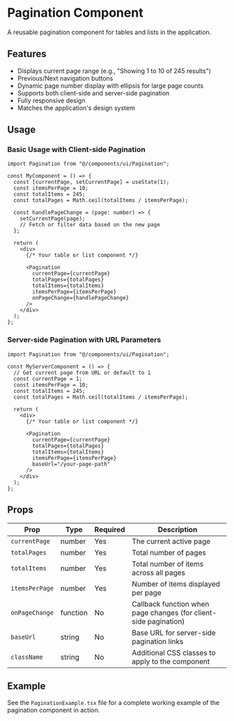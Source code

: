 # Pagination Component

A reusable pagination component for tables and lists in the application.

## Features

- Displays current page range (e.g., "Showing 1 to 10 of 245 results")
- Previous/Next navigation buttons
- Dynamic page number display with ellipsis for large page counts
- Supports both client-side and server-side pagination
- Fully responsive design
- Matches the application's design system

## Usage

### Basic Usage with Client-side Pagination

```tsx
import Pagination from "@/components/ui/Pagination";

const MyComponent = () => {
  const [currentPage, setCurrentPage] = useState(1);
  const itemsPerPage = 10;
  const totalItems = 245;
  const totalPages = Math.ceil(totalItems / itemsPerPage);

  const handlePageChange = (page: number) => {
    setCurrentPage(page);
    // Fetch or filter data based on the new page
  };

  return (
    <div>
      {/* Your table or list component */}

      <Pagination
        currentPage={currentPage}
        totalPages={totalPages}
        totalItems={totalItems}
        itemsPerPage={itemsPerPage}
        onPageChange={handlePageChange}
      />
    </div>
  );
};
```

### Server-side Pagination with URL Parameters

```tsx
import Pagination from "@/components/ui/Pagination";

const MyServerComponent = () => {
  // Get current page from URL or default to 1
  const currentPage = 1;
  const itemsPerPage = 10;
  const totalItems = 245;
  const totalPages = Math.ceil(totalItems / itemsPerPage);

  return (
    <div>
      {/* Your table or list component */}

      <Pagination
        currentPage={currentPage}
        totalPages={totalPages}
        totalItems={totalItems}
        itemsPerPage={itemsPerPage}
        baseUrl="/your-page-path"
      />
    </div>
  );
};
```

## Props

| Prop           | Type     | Required | Description                                                      |
| -------------- | -------- | -------- | ---------------------------------------------------------------- |
| `currentPage`  | number   | Yes      | The current active page                                          |
| `totalPages`   | number   | Yes      | Total number of pages                                            |
| `totalItems`   | number   | Yes      | Total number of items across all pages                           |
| `itemsPerPage` | number   | Yes      | Number of items displayed per page                               |
| `onPageChange` | function | No       | Callback function when page changes (for client-side pagination) |
| `baseUrl`      | string   | No       | Base URL for server-side pagination links                        |
| `className`    | string   | No       | Additional CSS classes to apply to the component                 |

## Example

See the `PaginationExample.tsx` file for a complete working example of the pagination component in action.
